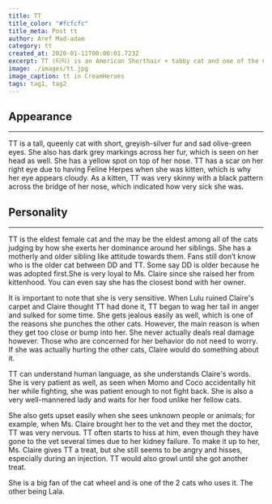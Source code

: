 ```yaml
---
title: TT
title_color: "#fcfcfc"
title_meta: Post tt
author: Aref Mad-adam
category: tt
created_at: 2020-01-11T00:00:01.723Z
excerpt: TT (티티) is an American Shorthair + tabby cat and one of the CreamHeroes cats. She is one of the more territorial cats but has the closest bond with Claire. Most think her as the top ranking cat.
image: ./images/tt.jpg
image_caption: tt in CreamHeroes
tags: tag1, tag2
---
```


## Appearance
___________________________________________________________________________________________________________________

TT is a tall, queenly cat with short, greyish-silver fur and sad olive-green eyes. She also has dark grey markings across her fur, which is seen on her head as well. She has a yellow spot on top of her nose. TT has a scar on her right eye due to having Feline Herpes when she was kitten, which is why her eye appears cloudy. As a kitten, TT was very skinny with a black pattern across the bridge of her nose, which indicated how very sick she was.

## Personality
___________________________________________________________________________________________________________________

TT is the eldest female cat and the may be the eldest among all of the cats judging by how she exerts her dominance around her siblings. She has a motherly and older sibling like attitude towards them. Fans still don’t know who is the older cat between DD and TT. Some say DD is older because he was adopted first.She is very loyal to Ms. Claire since she raised her from kittenhood. You can even say she has the closest bond with her owner.

It is important to note that she is very sensitive. When Lulu ruined Claire's carpet and Claire thought TT had done it, TT began to wag her tail in anger and sulked for some time. She gets jealous easily as well, which is one of the reasons she punches the other cats. However, the main reason is when they get too close or bump into her. She never actually deals real damage however. Those who are concerned for her behavior do not need to worry. If she was actually hurting the other cats, Claire would do something about it.

TT can understand human language, as she understands Claire's words. She is very patient as well, as seen when Momo and Coco accidentally hit her while fighting, she was patient enough to not fight back. She is also a very well-mannered lady and waits for her food unlike her fellow cats.

She also gets upset easily when she sees unknown people or animals; for example, when Ms. Claire brought her to the vet and they met the doctor, TT was very nervous. TT often starts to hiss at him, even though they have gone to the vet several times due to her kidney failure. To make it up to her, Ms. Claire gives TT a treat, but she still seems to be angry and hisses, especially during an injection. TT would also growl until she got another treat.

She is a big fan of the cat wheel and is one of the 2 cats who uses it. The other being Lala.
